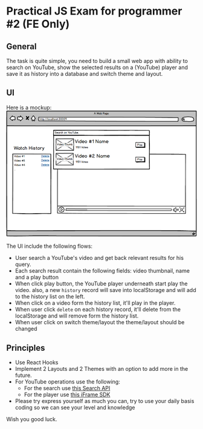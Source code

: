 # Practical JS Exam for programmer #2 (FE Only)

## General

The task is quite simple, you need to build a small web app with ability to search on YouTube, show the selected results on a (YouTube) player and save it as history into a database and switch theme and layout.
    
## UI

Here is a mockup:
![alt tag](mock.png)

The UI include the following flows:  
* User search a YouTube's video and get back relevant results for his query.
* Each search result contain the following fields: video thumbnail, name and a play button
* When click play button, the YouTube player underneath start play the video. also, a new `history` record will save into localStorage and will add to the history list on the left.
* When click on a video form the history list, it'll play in the player. 
* When user click `delete` on each history record, it'll delete from the localStorage and will remove form the history list.
* When user click on switch theme/layout the theme/layout should be changed

## Principles
* Use React Hooks
* Implement 2 Layouts and 2 Themes with an option to add more in the future.
* For YouTube operations use the following:  
    * For the search use [this Search API](https://developers.google.com/youtube/v3/docs/search) 
    * For the player use [this iFrame SDK](https://developers.google.com/youtube/iframe_api_reference)
* Please try express yourself as much you can, try to use your daily basis coding so we can see your level and knowledge

Wish you good luck.